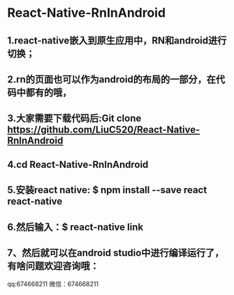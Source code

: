 # React-Native-RnInAndroid
## 1.react-native嵌入到原生应用中，RN和android进行切换；
## 2.rn的页面也可以作为android的布局的一部分，在代码中都有的哦，
## 3.大家需要下载代码后:Git clone https://github.com/LiuC520/React-Native-RnInAndroid
## 4.cd React-Native-RnInAndroid
## 5.安装react native: $ npm install --save react react-native
## 6.然后输入：$ react-native link
## 7、然后就可以在android studio中进行编译运行了，有啥问题欢迎咨询哦：
qq:674668211
微信：674668211
